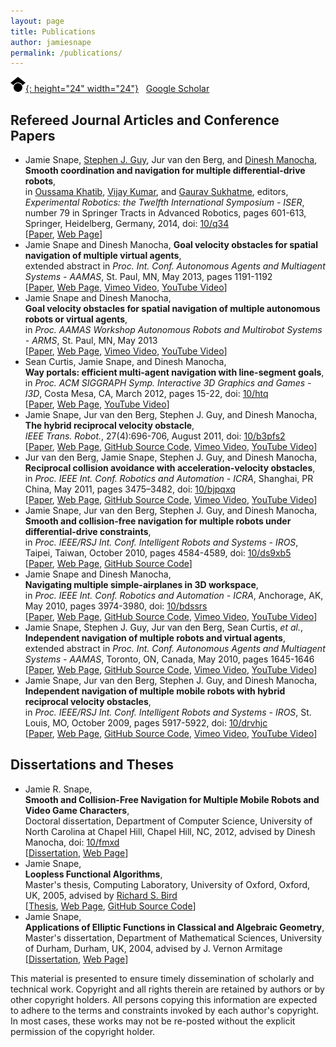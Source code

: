 ```yaml
---
layout: page
title: Publications
author: jamiesnape
permalink: /publications/
---
```


[![Google Scholar Logo](/assets/googlescholar.png){: height="24" width="24"}](https://scholar.google.com/citations?hl=en&user=F9kSTM0AAAAJ) &nbsp; [Google Scholar](https://scholar.google.com/citations?hl=en&user=F9kSTM0AAAAJ)

## Refereed Journal Articles and Conference Papers

* Jamie Snape, [Stephen J. Guy](https://www-users.cs.umn.edu/~sjguy/), Jur van den Berg, and [Dinesh Manocha](https://www.cs.umd.edu/people/dmanocha/),  
  **Smooth coordination and navigation for multiple differential-drive robots**,  
  in [Oussama Khatib](http://khatib.stanford.edu), [Vijay Kumar](https://www.kumarrobotics.org/), and [Gaurav Sukhatme](https://viterbi.usc.edu/directory/faculty/Sukhatme/Gaurav/), editors, *Experimental Robotics: the Twelfth International Symposium - ISER*, number 79 in Springer Tracts in Advanced Robotics, pages 601-613, Springer, Heidelberg, Germany, 2014, doi: [10/q34](https://doi.org/q34)  
  [[Paper](https://gamma.cs.unc.edu/ORCA-AVO-DD/ORCA-AVO-DD.pdf), [Web Page](https://gamma.cs.unc.edu/ORCA-AVO-DD/)]
* Jamie Snape and Dinesh Manocha,
  **Goal velocity obstacles for spatial navigation of multiple virtual agents**,  
  extended abstract in *Proc. Int. Conf. Autonomous Agents and Multiagent Systems - AAMAS*, St. Paul, MN, May 2013, pages 1191-1192  
  [[Paper](https://gamma.cs.unc.edu/GVO/GVO-AAMAS.pdf), [Web Page](https://gamma.cs.unc.edu/GVO/), [Vimeo Video](https://vimeo.com/50951913), [YouTube Video](https://youtu.be/2HHMAFPN1HI)]
* Jamie Snape and Dinesh Manocha,  
  **Goal velocity obstacles for spatial navigation of multiple autonomous robots or virtual agents**,  
  in *Proc. AAMAS Workshop Autonomous Robots and Multirobot Systems - ARMS*, St. Paul, MN, May 2013  
  [[Paper](https://gamma.cs.unc.edu/GVO/GVO-ARMS.pdf), [Web Page](https://gamma.cs.unc.edu/GVO/), [Vimeo Video](https://vimeo.com/50951913), [YouTube Video](https://youtu.be/2HHMAFPN1HI)]
* Sean Curtis, Jamie Snape, and Dinesh Manocha,  
  **Way portals: efficient multi-agent navigation with line-segment goals**,  
  in *Proc. ACM SIGGRAPH Symp. Interactive 3D Graphics and Games - I3D*, Costa Mesa, CA, March 2012, pages 15-22, doi: [10/htq](https://doi.org/htq)  
  [[Paper](https://gamma.cs.unc.edu/WayPortals/download/curtis12_wayportal.pdf), [Web Page](https://gamma.cs.unc.edu/WayPortals/), [YouTube Video](https://youtu.be/7qfJ8w6JXco)]
* Jamie Snape, Jur van den Berg, Stephen J. Guy, and Dinesh Manocha,  
  **The hybrid reciprocal velocity obstacle**,  
  *IEEE Trans. Robot.*, 27(4):696-706, August 2011, doi: [10/b3pfs2](https://doi.org/b3pfs2)  
  [[Paper](https://gamma.cs.unc.edu/HRVO/HRVO-T-RO.pdf), [Web Page](https://gamma.cs.unc.edu/HRVO/), [GitHub Source Code](https://github.com/snape/HRVO), [Vimeo Video](https://vimeo.com/51329026), [YouTube Video](https://youtu.be/u9I-SqLznYw)]
* Jur van den Berg, Jamie Snape, Stephen J. Guy, and Dinesh Manocha,  
  **Reciprocal collision avoidance with acceleration-velocity obstacles**,  
  in *Proc. IEEE Int. Conf. Robotics and Automation - ICRA*, Shanghai, PR China, May 2011, pages 3475–3482, doi: [10/bjpqxq](https://doi.org/bjpqxq)  
  [[Paper](https://gamma.cs.unc.edu/AVO/AVO.pdf), [Web Page](https://gamma.cs.unc.edu/AVO/), [GitHub Source Code](https://github.com/snape/AVO2), [Vimeo Video](https://vimeo.com/496668651), [YouTube Video](https://youtu.be/BeNIPfWRLrY)]
* Jamie Snape, Jur van den Berg, Stephen J. Guy, and Dinesh Manocha,  
  **Smooth and collision-free navigation for multiple robots under differential-drive constraints**,  
  in *Proc. IEEE/RSJ Int. Conf. Intelligent Robots and Systems - IROS*, Taipei, Taiwan, October 2010, pages 4584-4589, doi: [10/ds9xb5](https://doi.org/ds9xb5)  
  [[Paper](https://gamma.cs.unc.edu/ORCA-DD/ORCA-DD.pdf), [Web Page](https://gamma.cs.unc.edu/ORCA-DD/), [GitHub Source Code](https://github.com/snape/RVO2)]
* Jamie Snape and Dinesh Manocha,  
  **Navigating multiple simple-airplanes in 3D workspace**,  
  in *Proc. IEEE Int. Conf. Robotics and Automation - ICRA*, Anchorage, AK, May 2010, pages 3974-3980, doi: [10/bdssrs](https://doi.org/bdssrs)  
  [[Paper](https://gamma.cs.unc.edu/S-AIRPLANE/S-AIRPLANE.pdf), [Web Page](https://gamma.cs.unc.edu/S-AIRPLANE/), [GitHub Source Code](https://github.com/snape/RVO2-3D), [Vimeo Video](https://vimeo.com/489185616), [YouTube Video](https://youtu.be/I9h81oAuF7w)]
* Jamie Snape, Stephen J. Guy, Jur van den Berg, Sean Curtis, *et al.*,  
  **Independent navigation of multiple robots and virtual agents**,  
  extended abstract in *Proc. Int. Conf. Autonomous Agents and Multiagent Systems - AAMAS*, Toronto, ON, Canada, May 2010, pages 1645-1646  
  [[Paper](https://gamma.cs.unc.edu/INDNAV/INDNAV.pdf), [Web Page](https://gamma.cs.unc.edu/INDNAV/), [GitHub Source Code](https://github.com/snape/RVO2), [Vimeo Video](https://vimeo.com/499052407), [YouTube Video](https://youtu.be/pmwwxX22eDg)]
* Jamie Snape, Jur van den Berg, Stephen J. Guy, and Dinesh Manocha,  
  **Independent navigation of multiple mobile robots with hybrid reciprocal velocity obstacles**,  
  in *Proc. IEEE/RSJ Int. Conf. Intelligent Robots and Systems - IROS*, St. Louis, MO, October 2009, pages 5917-5922, doi: [10/drvhjc](https://doi.org/drvhjc)  
  [[Paper](https://gamma.cs.unc.edu/HRVO/HRVO-IROS.pdf), [Web Page](https://gamma.cs.unc.edu/HRVO/), [GitHub Source Code](https://github.com/snape/HRVO), [Vimeo Video](https://vimeo.com/51329026), [YouTube Video](https://youtu.be/u9I-SqLznYw)]

## Dissertations and Theses

* Jamie R. Snape,  
  **Smooth and Collision-Free Navigation for Multiple Mobile Robots and Video Game Characters**,  
  Doctoral dissertation, Department of Computer Science, University of North Carolina at Chapel Hill, Chapel Hill, NC, 2012, advised by Dinesh Manocha, doi: [10/fmxd](https://doi.org/fmxd)  
  [[Dissertation](/assets/publications/phd/dissertation.pdf), [Web Page](phd.md)]
* Jamie Snape,  
  **Loopless Functional Algorithms**,  
  Master's thesis, Computing Laboratory, University of Oxford, Oxford, UK, 2005, advised by [Richard S. Bird](https://www.cs.ox.ac.uk/people/richard.bird/)  
  [[Thesis](/assets/publications/msc/thesis.pdf), [Web Page](msc.md), [GitHub Source Code](https://github.com/snape/Loopless-Functional-Algorithms)]
* Jamie Snape,  
  **Applications of Elliptic Functions in Classical and Algebraic Geometry**,  
  Master's dissertation, Department of Mathematical Sciences, University of Durham, Durham, UK, 2004, advised by J. Vernon Armitage  
  [[Dissertation](/assets/publications/mmath/dissertation.pdf), [Web Page](mmath.md)]

This material is presented to ensure timely dissemination of scholarly and
technical work. Copyright and all rights therein are retained by authors or by
other copyright holders. All persons copying this information are expected to
adhere to the terms and constraints invoked by each author's copyright. In most
cases, these works may not be re-posted without the explicit permission of the
copyright holder.
